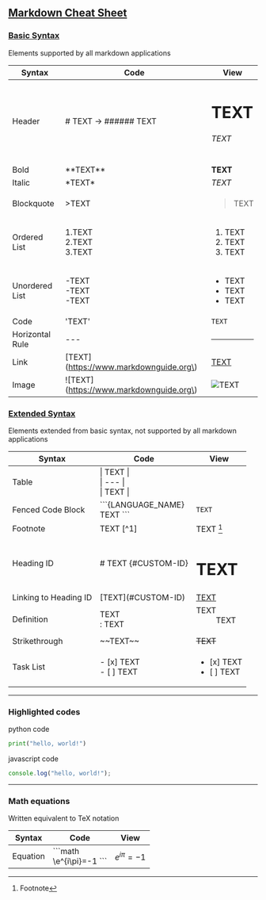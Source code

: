 ## [Markdown Cheat Sheet](https://www.markdownguide.org/cheat-sheet/)

### [Basic Syntax](https://www.markdownguide.org/basic-syntax/)
Elements supported by all markdown applications

| Syntax | Code | View |
| --- | --- | --- |
| Header | # TEXT -> ###### TEXT | <h1>TEXT</h1> <h6>TEXT</h6> |
| Bold | \*\*TEXT\*\* | <b>TEXT</b> |
| Italic | \*TEXT\* | <i>TEXT</i> |
| Blockquote | \>TEXT | <blockquote>TEXT</blockquote> |
| Ordered List | 1\.TEXT<br>2\.TEXT<br>3\.TEXT | <ol><li>TEXT</li><li>TEXT</li><li>TEXT</li></ol> |
| Unordered List | \-TEXT<br>\-TEXT<br>\-TEXT | <ul><li>TEXT</li><li>TEXT</li><li>TEXT</li></ul> |
| Code | \'TEXT\' | <code>TEXT</code> |
| Horizontal Rule | \--- | <hr> |
| Link | \[TEXT\]\(https://www.markdownguide.org\) | [TEXT](https://www.markdownguide.org) |
| Image | !\[TEXT\]\(https://www.markdownguide.org\) | ![TEXT](https://www.markdownguide.org/assets/images/tux.png) |


### [Extended Syntax](https://www.markdownguide.org/extended-syntax/)
Elements extended from basic syntax, not supported by all markdown applications

| Syntax | Code | View |
| --- | --- | --- |
| Table | \| TEXT \|<br>\| --- \|<br>\| TEXT \| | |
| Fenced Code Block | \```\{LANGUAGE_NAME}<br>TEXT \``` | ```TEXT``` |
| Footnote | TEXT \[^1] | TEXT [^1] |
| Heading ID | \# TEXT \{#CUSTOM-ID} | <h1 id="custom-id">TEXT</h1> |
| Linking to Heading ID | \[TEXT]\(#CUSTOM-ID) | <a href="#custom-id">TEXT</a> |
| Definition | TEXT<br>\: TEXT | <dl><dt>TEXT</dt><dd>TEXT</dd></dl> |
| Strikethrough | \~\~TEXT\~\~ | <strike>TEXT</strike> |
| Task List | \- \[x] TEXT<br>\- \[ ] TEXT | <ul><li>[x] TEXT</li><li>[ ] TEXT</li></ul> |

[^1]: Footnote

---

### Highlighted codes

python code
```python
print("hello, world!")
```

javascript code
```javascript
console.log("hello, world!");
```

---

### Math equations
Written equivalent to TeX notation

| Syntax | Code | View |
| --- | --- | --- |
| Equation | \```math<br>\e^{i\pi}=-1 \``` | $$ e^{i\pi}=-1 $$ |
